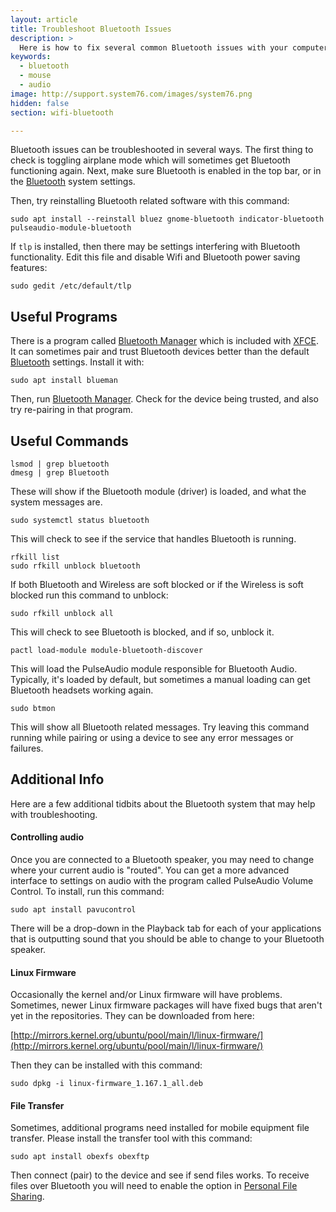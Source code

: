 ```yaml
---
layout: article
title: Troubleshoot Bluetooth Issues
description: >
  Here is how to fix several common Bluetooth issues with your computer.
keywords:
  - bluetooth
  - mouse
  - audio
image: http://support.system76.com/images/system76.png
hidden: false
section: wifi-bluetooth

---
```


Bluetooth issues can be troubleshooted in several ways.  The first thing to check is toggling airplane mode which will sometimes get Bluetooth functioning again.  Next, make sure Bluetooth is enabled in the top bar, or in the <u>Bluetooth</u> system settings.

Then, try reinstalling Bluetooth related software with this command:

```
sudo apt install --reinstall bluez gnome-bluetooth indicator-bluetooth pulseaudio-module-bluetooth
```

If `tlp` is installed, then there may be settings interfering with Bluetooth functionality.  Edit this file and disable Wifi and Bluetooth power saving features:

```
sudo gedit /etc/default/tlp
```

## Useful Programs

There is a program called <u>Bluetooth Manager</u> which is included with <u>XFCE</u>. It can sometimes pair and trust Bluetooth devices better than the default <u>Bluetooth</u> settings. Install it with:

```
sudo apt install blueman
```

Then, run <u>Bluetooth Manager</u>. Check for the device being trusted, and also try re-pairing in that program.

## Useful Commands

```
lsmod | grep bluetooth
dmesg | grep Bluetooth
```

These will show if the Bluetooth module (driver) is loaded, and what the system messages are.

```
sudo systemctl status bluetooth
```

This will check to see if the service that handles Bluetooth is running.

```
rfkill list
sudo rfkill unblock bluetooth
```

If both Bluetooth and Wireless are soft blocked or if the Wireless is soft blocked run this command to unblock:

```
sudo rfkill unblock all
```

This will check to see Bluetooth is blocked, and if so, unblock it.

```
pactl load-module module-bluetooth-discover
```

This will load the PulseAudio module responsible for Bluetooth Audio.  Typically, it's loaded by default, but sometimes a manual loading can get Bluetooth headsets working again.

```
sudo btmon
```

This will show all Bluetooth related messages.  Try leaving this command running while pairing or using a device to see any error messages or failures.

## Additional Info

Here are a few additional tidbits about the Bluetooth system that may help with troubleshooting.

#### Controlling audio

Once you are connected to a Bluetooth speaker, you may need to change where your current audio is "routed". You can get a more advanced interface to settings on audio with the program called PulseAudio Volume Control. To install, run this command:
```
sudo apt install pavucontrol
```
There will be a drop-down in the Playback tab for each of your applications that is outputting sound that you should be able to change to your Bluetooth speaker.


#### Linux Firmware

Occasionally the kernel and/or Linux firmware will have problems.  Sometimes, newer Linux firmware packages will have fixed bugs that aren't yet in the repositories.  They can be downloaded from here:

[http://mirrors.kernel.org/ubuntu/pool/main/l/linux-firmware/](http://mirrors.kernel.org/ubuntu/pool/main/l/linux-firmware/)

Then they can be installed with this command:

```
sudo dpkg -i linux-firmware_1.167.1_all.deb
```

#### File Transfer

Sometimes, additional programs need installed for mobile equipment file transfer.  Please install the transfer tool with this command:

```
sudo apt install obexfs obexftp
```

Then connect (pair) to the device and see if send files works.  To receive files over Bluetooth you will need to enable the option in <u>Personal File Sharing</u>.
